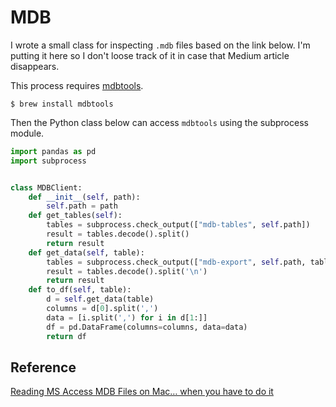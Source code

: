# MDB

I wrote a small class for inspecting `.mdb` files based on the link below. I'm
putting it here so I don't loose track of it in case that Medium article 
disappears.

This process requires [mdbtools](https://github.com/mdbtools/mdbtools).

```
$ brew install mdbtools
```

Then the Python class below can access `mdbtools` using the subprocess module.

```python
import pandas as pd
import subprocess


class MDBClient:
    def __init__(self, path):
        self.path = path
    def get_tables(self):
        tables = subprocess.check_output(["mdb-tables", self.path])
        result = tables.decode().split()
        return result
    def get_data(self, table):
        tables = subprocess.check_output(["mdb-export", self.path, table])
        result = tables.decode().split('\n')
        return result
    def to_df(self, table):
        d = self.get_data(table)
        columns = d[0].split(',')
        data = [i.split(',') for i in d[1:]]
        df = pd.DataFrame(columns=columns, data=data)
        return df
```

## Reference

[Reading MS Access MDB Files on Mac… when you have to do it](https://wenyu-z.medium.com/reading-ms-access-mdb-files-on-mac-969a176baa7ahttps://wenyu-z.medium.com/reading-ms-access-mdb-files-on-mac-969a176baa7a)
